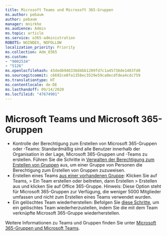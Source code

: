 ```yaml
---
title: Microsoft Teams und Microsoft 365-Gruppen
ms.author: pebaum
author: pebaum
manager: mnirkhe
ms.audience: Admin
ms.topic: article
ms.service: o365-administration
ROBOTS: NOINDEX, NOFOLLOW
localization_priority: Priority
ms.collection: Adm_O365
ms.custom:
- "9002534"
- "5126"
ms.openlocfilehash: 43ded6946336d4bb1209fd7c1a45736de1403fd0
ms.sourcegitcommit: c6692ce0fa1358ec3529e59ca0ecdfdea4cdc759
ms.translationtype: HT
ms.contentlocale: de-DE
ms.lasthandoff: 09/14/2020
ms.locfileid: "47674901"
---
```

# <a name="microsoft-teams-and-microsoft-365-groups"></a>Microsoft Teams und Microsoft 365-Gruppen

- Kontrolle der Berechtigung zum Erstellen von Microsoft 365-Gruppen oder -Teams: Standardmäßig sind alle Benutzer innerhalb der Organisation in der Lage, Microsoft 365-Gruppen und -Teams zu erstellen. Führen Sie die Schritte in [Verwalten der Berechtigung zum Erstellen von Gruppen](https://support.office.com/article/4c46c8cb-17d0-44b5-9776-005fced8e618) aus, um einer Gruppe von Personen die Berechtigung zum Erstellen von Gruppen zuzuweisen.
- Erstellen eines Teams [aus einer vorhandenen Gruppe](https://support.microsoft.com/office/24ec428e-40d7-4a1a-ab87-29be7d145865): Klicken Sie auf Teams, > Ein Team erstellen oder beitreten, dann Erstellen > Erstellen aus und klicken Sie auf Office 365-Gruppe. Hinweis: Diese Option steht für Microsoft 365-Gruppen zur Verfügung, die weniger 5000 Mitglieder umfassen und nicht zum Erstellen eines Teams verwendet wurden.
- Ein gelöschtes Team wiederherstellen: Befolgen Sie [diese Schritte](https://docs.microsoft.com/microsoftteams/archive-or-delete-a-team#restore-a-deleted-team), um ein gelöschtes Team wiederherzustellen, indem Sie die mit dem Team verknüpfte Microsoft 365-Gruppe wiederherstellen.

Weitere Informationen zu Teams und Gruppen finden Sie unter [Microsoft 365-Gruppen und Microsoft Teams](https://docs.microsoft.com/microsoftteams/office-365-groups).
